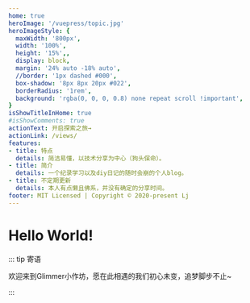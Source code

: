 ```yaml
---
home: true
heroImage: '/vuepress/topic.jpg'
heroImageStyle: {
  maxWidth: '800px',
  width: '100%',
  height: '15%',,
  display: block,
  margin: '24% auto -18% auto',
  //border: '1px dashed #000',
  box-shadow: '8px 8px 20px #022',
  borderRadius: '1rem',
  background: 'rgba(0, 0, 0, 0.8) none repeat scroll !important',
}
isShowTitleInHome: true
#isShowComments: true
actionText: 开启探索之旅→
actionLink: /views/
features:
- title: 特点
  details: 简洁易懂，以技术分享为中心（狗头保命）。
- title: 简介
  details: 一个纪录学习以及diy日记的随时会崩的个人blog。
- title: 不定期更新
  details: 本人有点懒且佛系，并没有确定的分享时间。
footer: MIT Licensed | Copyright © 2020-present Lj
---
```


# Hello World!

::: tip 寄语

欢迎来到Glimmer小作坊，愿在此相遇的我们初心未变，追梦脚步不止~

:::

<CanvasNest color='0,23,255' zIndex='-2'></CanvasNest>

<script>
  
</script>

<style lang="stylus">
.home .content__default:not(.custom) {
  max-width: 100% !important;
  margin: 0  !important;
  padding: 0 !important;
}
.home .hero h1 {
    display: none;
}
.home img {
   transform: scale(0.8,0.8) !important;
   transition: all 1s!important;
}
.home img:hover {
   //transform: scale(1)!important;
   transition:all 2s !important;
}
.home .features {
    text-align: center;
}
.home .feature p {
    color: #476582 !important;
}
.home .hero .description {
    color: #476582 !important;
}
.wrap {
    display: flex;
    justify-content: center;
    align-items: center;
    width: 100%;
    height: 200px;
    min-height: 10vh;
    position: fixed;
    top: -120%;
    left: -1%;
}

@media screen and (max-width: 780px) and (min-width: 541px){
  .wrap {
    background: none;
  }
  .clock {
    max-width: 230px !important;
    max-height: 230px !important;
    margin-top: 33% !important;
  }
  .home img {
    max-width: 520px !important;
  }
}

@media screen and (max-width: 540px) and (min-width: 481px){
  .wrap {
    background: none;
  }
  .clock {
    max-width: 200px !important;
    max-height: 200px !important;
    margin-top: -10% !important;
  }
  .home img {
    margin: 24% auto -6% auto !important;
    max-width: 380px !important;
  }
}

@media screen and (max-width: 480px) and (min-width: 0px){
  .wrap {
    top:-107%;
    transform: scale(0.68,0.58);
    background: none;
  }
  .home img {    
    margin: 24% auto -6% auto !important;
  }
  .home .feature {
    width: 100%;
    text-align: center;
    color: rgb(71, 101, 130) !important;
    padding: 5px !important;
    margin: -12px;
    margin-left: 0px;
  }
  .clock {
    background: rgba(0, 0, 0, 0) none repeat scroll !important;
    background-image: url() !important;
  }
}
.clock {
  width: 300px !important;
  height: 300px !important;
  margin-top: 12%;
  transition: all 2s;
}
.clock:hover {
  transform: scale(0.55) !important;
  transition: all 2s;
}

/*
.wrap {
  transition: all 2s;
}
.wrap:hover {
  transform: scale(1.05) !important;
  transition: all 2s;
}
*/

</style>

